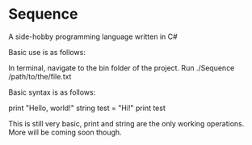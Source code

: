 # Sequence
A side-hobby programming language written in C#

Basic use is as follows:

In terminal, navigate to the bin folder of the project. Run ./Sequence /path/to/the/file.txt

Basic syntax is as follows:

print "Hello, world!"
string test = "Hi!"
print test

This is still very basic, print and string are the only working operations. More will be coming soon though.
